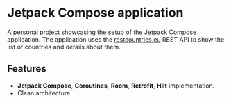 # Jetpack Compose application

A personal project showcasing the setup of the Jetpack Compose application.
The application uses the [restcountries.eu](https://restcountries.eu/) REST API to show the list of countries and details about them.

## Features
* **Jetpack Compose**, **Coroutines**, **Room**, **Retrofit**, **Hilt** implementation.
* Clean architecture.
